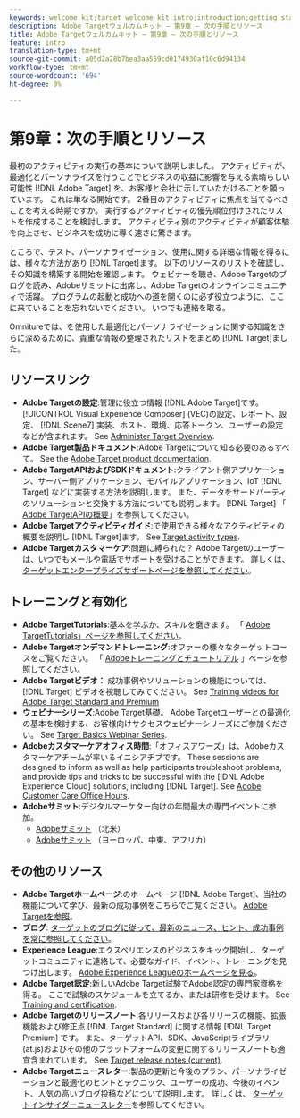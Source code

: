 ```yaml
---
keywords: welcome kit;target welcome kit;intro;introduction;getting started
description: Adobe Targetウェルカムキット — 第9章 — 次の手順とリソース
title: Adobe Targetウェルカムキット — 第9章 — 次の手順とリソース
feature: intro
translation-type: tm+mt
source-git-commit: a05d2a28b7bea3aa559cd0174930af10c6d94134
workflow-type: tm+mt
source-wordcount: '694'
ht-degree: 0%

---
```



# 第9章：次の手順とリソース

最初のアクティビティの実行の基本について説明しました。 アクティビティが、最適化とパーソナライズを行うことでビジネスの収益に影響を与える素晴らしい可能性 [!DNL Adobe Target] を、お客様と会社に示していただけることを願っています。 これは単なる開始です。 2番目のアクティビティに焦点を当てるべきことを考える時期ですか。 実行するアクティビティの優先順位付けされたリストを作成することを検討します。 アクティビティ別のアクティビティが顧客体験を向上させ、ビジネスを成功に導く速さに驚きます。

ところで、テスト、パーソナライゼーション、使用に関する詳細な情報を得るには、様々な方法があり [!DNL Target]ます。 以下のリソースのリストを確認し、その知識を構築する開始を確認します。 ウェビナーを聴き、Adobe Targetのブログを読み、Adobeサミットに出席し、Adobe Targetのオンラインコミュニティで活躍。 プログラムの起動と成功への道を開くのに必ず役立つように、ここに来ていることを忘れないでください。 いつでも連絡を取る。

Omnitureでは、を使用した最適化とパーソナライゼーションに関する知識をさらに深めるために、貴重な情報の整理されたリストをまとめ [!DNL Target]ました。

## リソースリンク

* **Adobe Targetの設定**:管理に役立つ情報 [!DNL Adobe Target]です。 [!UICONTROL Visual Experience Composer] (VEC)の設定、レポート、設定、 [!DNL Scene7] 実装、ホスト、環境、応答トークン、ユーザーの設定などが含まれます。 See [Administer Target Overview](/help/administrating-target/administrating-target.md).
* **Adobe Target製品ドキュメント**:Adobe Targetについて知る必要のあるすべて。 See the [Adobe Target product documentation](https://experienceleague.adobe.com/docs/target/using/target-home.html).
* **Adobe TargetAPIおよびSDKドキュメント**:クライアント側アプリケーション、サーバー側アプリケーション、モバイルアプリケーション、IoT [!DNL Target] などに実装する方法を説明します。 また、データをサードパーティのソリューションと交換する方法についても説明します。 [!DNL Target] 「 [Adobe TargetAPIの概要](/help/api/api-overview.md)」を参照してください。
* **Adobe Targetアクティビティガイド**:で使用できる様々なアクティビティの概要を説明し [!DNL Target]ます。 See [Target activity types](/help/c-activities/target-activities-guide.md).
* **Adobe Targetカスタマーケア**:問題に縛られた？ Adobe Targetのユーザーは、いつでもメールや電話でサポートを受けることができます。 詳しくは、 [ターゲットエンタープライズサポートページを参照してください](https://helpx.adobe.com/contact/enterprise-support.ec.html#target)。

## トレーニングと有効化

* **Adobe TargetTutorials**:基本を学ぶか、スキルを磨きます。 「 [Adobe TargetTutorials」ページを参照してください](https://experienceleague.adobe.com/docs/target-learn/tutorials/overview.html)。
* **Adobe Targetオンデマンドトレーニング**:オファーの様々なターゲットコースをご覧ください。 「 [Adobeトレーニングとチュートリアル](https://helpx.adobe.com/learning.html?promoid=KAUDK) 」ページを参照してください。
* **Adobe Targetビデオ：** 成功事例やソリューションの機能については、 [!DNL Target] ビデオを視聴してみてください。 See [Training videos for Adobe Target Standard and Premium](/help/c-intro/target-standard-premium-training-videos.md)
* **ウェビナーシリーズ**:Adobe Target基礎。 Adobe Targetユーザーとの最適化の基本を検討する、お客様向けサクセスウェビナーシリーズにご参加ください。 See [Target Basics Webinar Series](/help/cmp-resources-and-contact-information.md#concept_11902FAC95C64479AABE020557A7EEE4).
* **Adobeカスタマーケアオフィス時間**:「オフィスアワーズ」は、Adobeカスタマーケアチームが率いるイニシアチブです。 These sessions are designed to inform as well as help participants troubleshoot problems, and provide tips and tricks to be successful with the [!DNL Adobe Experience Cloud] solutions, including [!DNL Target]. See [Adobe Customer Care Office Hours](/help/cmp-resources-and-contact-information.md#concept_58EA30379D3B48C4848BA2A8C464A5B7).
* **Adobeサミット**:デジタルマーケター向けの年間最大の専門イベントに参加。
   * [Adobeサミット](https://summit.adobe.com/na/) （北米）
   * [Adobeサミット](http://summit-emea.adobe.com/emea/) （ヨーロッパ、中東、アフリカ）

## その他のリソース

* **Adobe Targetホームページ**:のホームページ [!DNL Adobe Target]、当社の機能について学び、最新の成功事例をこちらでご覧ください。 [Adobe Targetを参照](https://www.adobe.com/jp/marketing/target.html)。
* **ブログ**: [ターゲットのブログに従って、最新のニュース、ヒント、成功事例を常に参照してください](https://blog.adobe.com/en/2020/07/29/adobe-target-announces-enhanced-analytics-measurement-for-ai-powered-testing-and-personalization.html#gs.di9df5)。
* **Experience League**:エクスペリエンスのビジネスをキック開始し、ターゲットコミュニティに連絡して、必要なガイド、イベント、トレーニングを見つけ出します。 [Adobe Experience Leagueのホームページを見る](https://experienceleague.adobe.com/#home)。
* **Adobe Target認定**:新しいAdobe Target試験でAdobe認定の専門家資格を得る。 ここで試験のスケジュールを立てるか、または研修を受けます。 See [Training and certification](/help/c-intro/training-and-certification.md).
* **Adobe Targetのリリースノート**:各リリースおよび各リリースの機能、拡張機能および修正点 [!DNL Target Standard] に関する情報 [!DNL Target Premium] です。 また、ターゲットAPI、SDK、JavaScriptライブラリ(at.js)およびその他のプラットフォームの変更に関するリリースノートも適宜含まれています。 See [Target release notes (current)](/help/r-release-notes/release-notes.md).
* **Adobe Targetニュースレター**:製品の更新と今後のプラン、パーソナライゼーションと最適化のヒントとテクニック、ユーザーの成功、今後のイベント、人気の高いブログ投稿などについて説明します。 詳しくは、 [ターゲットインサイダーニュースレター](/help/r-release-notes/target-insider-newsletter.md)を参照してください。

